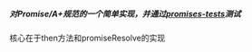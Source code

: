 ##### 对Promise/A+规范的一个简单实现，并通过[promises-tests](https://github.com/promises-aplus/promises-tests)测试
核心在于then方法和promiseResolve的实现
